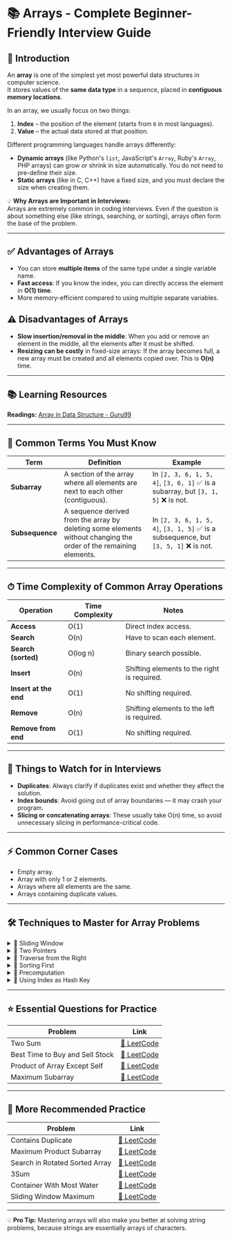 # 📚 Arrays - Complete Beginner-Friendly Interview Guide

## 📝 Introduction
An **array** is one of the simplest yet most powerful data structures in computer science.  
It stores values of the **same data type** in a sequence, placed in **contiguous memory locations**.  

In an array, we usually focus on two things:
1. **Index** – the position of the element (starts from `0` in most languages).
2. **Value** – the actual data stored at that position.

Different programming languages handle arrays differently:
- **Dynamic arrays** (like Python's `list`, JavaScript's `Array`, Ruby's `Array`, PHP arrays) can grow or shrink in size automatically. You do not need to pre-define their size.
- **Static arrays** (like in C, C++) have a fixed size, and you must declare the size when creating them.

💡 **Why Arrays are Important in Interviews:**  
Arrays are extremely common in coding interviews. Even if the question is about something else (like strings, searching, or sorting), arrays often form the base of the problem.

---

## ✅ Advantages of Arrays
- You can store **multiple items** of the same type under a single variable name.
- **Fast access**: If you know the index, you can directly access the element in **O(1) time**.
- More memory-efficient compared to using multiple separate variables.

## ⚠️ Disadvantages of Arrays
- **Slow insertion/removal in the middle**: When you add or remove an element in the middle, all the elements after it must be shifted.
- **Resizing can be costly** in fixed-size arrays: If the array becomes full, a new array must be created and all elements copied over. This is **O(n)** time.

---

## 📚 Learning Resources
**Readings:** [Array in Data Structure - Guru99](https://www.guru99.com/arrays-in-data-structure.html)  

---

## 🔑 Common Terms You Must Know

| Term | Definition | Example |
|------|------------|---------|
| **Subarray** | A section of the array where all elements are next to each other (contiguous). | In `[2, 3, 6, 1, 5, 4]`, `[3, 6, 1]` ✅ is a subarray, but `[3, 1, 5]` ❌ is not. |
| **Subsequence** | A sequence derived from the array by deleting some elements without changing the order of the remaining elements. | In `[2, 3, 6, 1, 5, 4]`, `[3, 1, 5]` ✅ is a subsequence, but `[3, 5, 1]` ❌ is not. |

---

## ⏱ Time Complexity of Common Array Operations

| Operation | Time Complexity | Notes |
|-----------|-----------------|-------|
| **Access** | O(1) | Direct index access. |
| **Search** | O(n) | Have to scan each element. |
| **Search (sorted)** | O(log n) | Binary search possible. |
| **Insert** | O(n) | Shifting elements to the right is required. |
| **Insert at the end** | O(1) | No shifting required. |
| **Remove** | O(n) | Shifting elements to the left is required. |
| **Remove from end** | O(1) | No shifting required. |

---

## 🧐 Things to Watch for in Interviews
- **Duplicates**: Always clarify if duplicates exist and whether they affect the solution.
- **Index bounds**: Avoid going out of array boundaries — it may crash your program.
- **Slicing or concatenating arrays**: These usually take O(n) time, so avoid unnecessary slicing in performance-critical code.

---

## ⚡ Common Corner Cases
- Empty array.
- Array with only 1 or 2 elements.
- Arrays where all elements are the same.
- Arrays containing duplicate values.

---

## 🛠 Techniques to Master for Array Problems

<details>
<summary>📌 Sliding Window</summary>
A technique used for problems involving subarrays or substrings.  
We keep two pointers (`start` and `end`) and move them forward while maintaining certain conditions.  
Example: *Minimum Size Subarray Sum*.  
Time complexity is usually **O(n)**.
</details>

<details>
<summary>📌 Two Pointers</summary>
Two pointers can start from different ends or from different arrays.  
Often used for sorted arrays or merging.  
Example: *Merge Sorted Array*.
</details>

<details>
<summary>📌 Traverse from the Right</summary>
Sometimes problems are easier if you process the array backwards.  
Example: *Daily Temperatures*.
</details>

<details>
<summary>📌 Sorting First</summary>
If the problem allows changing the order, sorting can simplify logic and enable binary search.  
Be careful: sorting takes **O(n log n)**.
</details>

<details>
<summary>📌 Precomputation</summary>
Precompute prefix sums or products to answer range queries quickly.  
Example: *Product of Array Except Self*.
</details>

<details>
<summary>📌 Using Index as Hash Key</summary>
If the array contains numbers from `1` to `N`, you can use the array itself to mark presence of numbers by negating values at certain indices.  
Example: *First Missing Positive*.
</details>

---

## ⭐ Essential Questions for Practice

| Problem | Link |
|---------|------|
| Two Sum | [🔗 LeetCode](https://leetcode.com/problems/two-sum/) |
| Best Time to Buy and Sell Stock | [🔗 LeetCode](https://leetcode.com/problems/best-time-to-buy-and-sell-stock/) |
| Product of Array Except Self | [🔗 LeetCode](https://leetcode.com/problems/product-of-array-except-self/) |
| Maximum Subarray | [🔗 LeetCode](https://leetcode.com/problems/maximum-subarray/) |

---

## 💪 More Recommended Practice

| Problem | Link |
|---------|------|
| Contains Duplicate | [🔗 LeetCode](https://leetcode.com/problems/contains-duplicate/) |
| Maximum Product Subarray | [🔗 LeetCode](https://leetcode.com/problems/maximum-product-subarray/) |
| Search in Rotated Sorted Array | [🔗 LeetCode](https://leetcode.com/problems/search-in-rotated-sorted-array/) |
| 3Sum | [🔗 LeetCode](https://leetcode.com/problems/3sum/) |
| Container With Most Water | [🔗 LeetCode](https://leetcode.com/problems/container-with-most-water/) |
| Sliding Window Maximum | [🔗 LeetCode](https://leetcode.com/problems/sliding-window-maximum/) |

---

💡 **Pro Tip:** Mastering arrays will also make you better at solving string problems, because strings are essentially arrays of characters.

